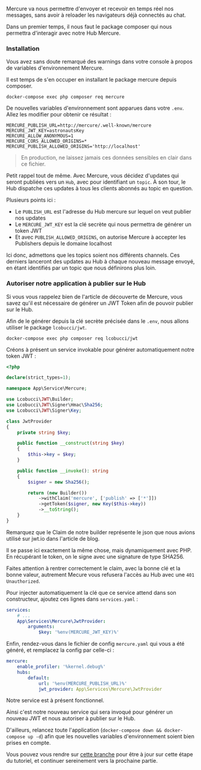 Mercure va nous permettre d'envoyer et recevoir en temps réel nos messages, sans avoir à reloader les navigateurs
déjà connectés au chat.

Dans un premier temps, il nous faut le package composer qui nous permettra d'interagir avec notre Hub Mercure.

### Installation

Vous avez sans doute remarqué des warnings dans votre console à propos de variables d'environnement Mercure.

Il est temps de s'en occuper en installant le package mercure depuis composer.

```shell
docker-compose exec php composer req mercure
```

De nouvelles variables d'environnement sont apparues dans votre `.env`. Allez les modifier pour obtenir ce résultat :

```env
MERCURE_PUBLISH_URL=http://mercure/.well-known/mercure
MERCURE_JWT_KEY=astronautsKey
MERCURE_ALLOW_ANONYMOUS=1
MERCURE_CORS_ALLOWED_ORIGINS=*
MERCURE_PUBLISH_ALLOWED_ORIGINS='http://localhost'
```

> En production, ne laissez jamais ces données sensibles en clair dans ce fichier.

Petit rappel tout de même. Avec Mercure, vous décidez d'updates qui seront publiées vers un `Hub`, avec
pour identifiant un `topic`. À son tour, le Hub dispatche ces updates à tous les clients abonnés
au topic en question.

Plusieurs points ici :
-   Le `PUBLISH_URL` est l'adresse du Hub mercure sur lequel on veut publier nos updates
-   Le `MERCURE_JWT_KEY` est la clé secrète qui nous permettra de générer un token JWT
-   Et avec `PUBLISH_ALLOWED_ORIGINS`, on autorise Mercure à accepter les Publishers depuis le domaine localhost

Ici donc, admettons que les topics soient nos différents channels. Ces derniers lanceront des updates au Hub à chaque nouveau message envoyé, en étant identifiés par un topic que nous définirons plus loin.

### Autoriser notre application à publier sur le Hub
Si vous vous rappelez bien de l'article de découverte de Mercure, vous savez qu'il est nécessaire de générer un JWT Token afin de pouvoir publier sur le Hub.

Afin de le générer depuis la clé secrète précisée dans le `.env`, nous allons utiliser le package `lcobucci/jwt`.

```shell
docker-compose exec php composer req lcobucci/jwt
```

Créons à présent un service invokable pour générer automatiquement notre token JWT :

```php
<?php

declare(strict_types=1);

namespace App\Service\Mercure;

use Lcobucci\JWT\Builder;
use Lcobucci\JWT\Signer\Hmac\Sha256;
use Lcobucci\JWT\Signer\Key;

class JwtProvider
{
    private string $key;

    public function __construct(string $key)
    {
        $this->key = $key;
    }

    public function __invoke(): string
    {
        $signer = new Sha256();

        return (new Builder())
            ->withClaim('mercure', ['publish' => ['*']])
            ->getToken($signer, new Key($this->key))
            ->__toString();
    }
}

```

Remarquez que le Claim de notre builder représente le json que nous avions utilisé sur jwt.io dans l'article de blog.

Il se passe ici exactement la même chose, mais dynamiquement avec PHP. En récupérant le token, on le signe avec une signature de type SHA256.

Faites attention à rentrer correctement le claim, avec la bonne clé et la bonne valeur, autrement Mecure vous refusera l'accès au Hub avec une `401 Unauthorized`.

Pour injecter automatiquement la clé que ce service attend dans son constructeur, ajoutez ces lignes dans `services.yaml` :

```yaml
services:
    # ...
    App\Services\Mercure\JwtProvider:
        arguments:
            $key: '%env(MERCURE_JWT_KEY)%'
```

Enfin, rendez-vous dans le fichier de config `mercure.yaml` qui vous a été généré, et remplacez la config par celle-ci :

```yaml
mercure:
    enable_profiler: '%kernel.debug%'
    hubs:
        default:
            url: '%env(MERCURE_PUBLISH_URL)%'
            jwt_provider: App\Services\Mercure\JwtProvider

```

Notre service est à présent fonctionnel.

Ainsi c'est notre nouveau service qui sera invoqué pour générer un nouveau JWT et nous autoriser à publier sur le Hub.

D'ailleurs, relancez toute l'application (`docker-compose down && docker-compose up -d`) afin que les nouvelles variables d'environnement soient bien prises
en compte.

Vous pouvez vous rendre sur [cette branche](https://github.com/ArthurJCQ/tutorial-astro-chat/tree/codelabs/mercure-config) pour être à jour sur cette étape du tutoriel, et continuer sereinement vers la prochaine partie.
